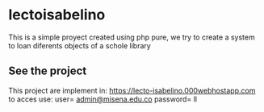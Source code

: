 # lectoisabelino
This is a simple proyect created using php pure, we try to create a system to loan diferents objects of a schole library 
## See the project 
This project are implement in: https://lecto-isabelino.000webhostapp.com
to acces use:
user= admin@misena.edu.co
password= ll
